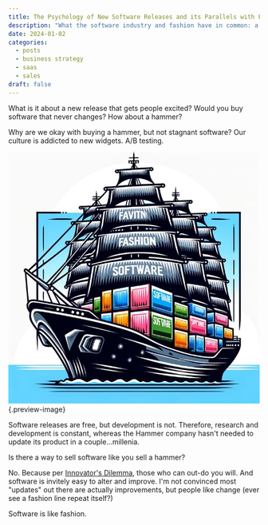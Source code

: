 ```yaml
---
title: The Psychology of New Software Releases and its Parallels with Fashion
description: "What the software industry and fashion have in common: a divinely discontent customer and excited competitors"
date: 2024-01-02
categories:
  - posts
  - business strategy
  - saas
  - sales
draft: false
---
```

What is it about a new release that gets people excited? Would you buy software that never changes? How about a hammer?

Why are we okay with buying a hammer, but not stagnant software? Our culture is addicted to new widgets. A/B testing. 

![Shipping software like fashion, every season](../img/dalle-ship-fashion-software.jpeg){.preview-image}

Software releases are free, but development is not. Therefore, research and development is constant, whereas the Hammer company hasn't needed to update its product in a couple...millenia. 

Is there a way to sell software like you sell a hammer?

No. Because per [Innovator's Dilemma](../book-review/innovators-dilemma.md), those who can out-do you will. And software is invitely easy to alter and improve. I'm not convinced most "updates" out there are actually improvements, but people like change (ever see a fashion line repeat itself?) 

Software is like fashion. 